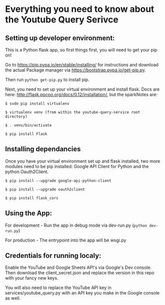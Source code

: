 # Everything you need to know about the Youtube Query Serivce

## Setting up developer environment:

This is a Python flask app, so first things first, you will need to get your pip on!

Go to https://pip.pypa.io/en/stable/installing/ for instructions and download the actual Package manager via https://bootstrap.pypa.io/get-pip.py.

Then run `python get-pip.py` to install pip.

Next, you need to set up your virtual environment and install flask. Docs are here: http://flask.pocoo.org/docs/0.12/installation/, but the sparkNotes are:

```
$ sudo pip install virtualenv

$ virtualenv venv (from within the youtube-query-service root directory)

$ . venv/bin/activate

$ pip install Flask
```

## Installing dependancies

Once you have your virtual environment set up and flask installed, two more modules need to be pip installed: Google API Client for Python and the python Oauth2Client.

```
$ pip install --upgrade google-api-python-client

$ pip install --upgrade oauth2client

$ pip install flask_cors
```

## Using the App:

For development - Run the app in debug mode via dev-run.py (`python dev-run.py`)

For production - The entrypoint into the app will be wsgi.py


## Credentials for running localy:

Enable the YouTube and Google Sheets API's via Google's Dev console. Then download the client_secret.json and replace the version in this repo with your fancy new keys.

You will also need to replace the YouTube API key in services/youtube_query.py with an API key you make in the Google console as well.
